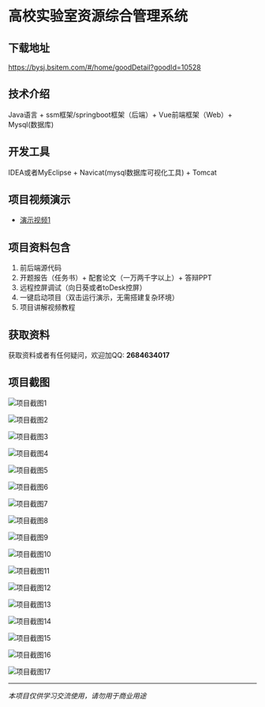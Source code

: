 # 高校实验室资源综合管理系统

## 下载地址
https://bysj.bsitem.com/#/home/goodDetail?goodId=10528

## 技术介绍
Java语言 + ssm框架/springboot框架（后端）+ Vue前端框架（Web）+ Mysql(数据库)

## 开发工具
IDEA或者MyEclipse + Navicat(mysql数据库可视化工具) + Tomcat

## 项目视频演示
- [演示视频1](https://graduation-images.oss-cn-beijing.aliyuncs.com/videos/828%E5%A5%97ssm%E5%BD%95%E5%83%8F/10528_ssm372%E9%AB%98%E6%A0%A1%E5%AE%9E%E9%AA%8C%E5%AE%A4%E8%B5%84%E6%BA%90%E7%BB%BC%E5%90%88%E7%AE%A1%E7%90%86%E7%B3%BB%E7%BB%9F%E5%BD%95%E5%83%8F.mp4)

## 项目资料包含
1. 前后端源代码
2. 开题报告（任务书）+ 配套论文（一万两千字以上）+ 答辩PPT
3. 远程控屏调试（向日葵或者toDesk控屏）
4. 一键启动项目（双击运行演示，无需搭建复杂环境）
5. 项目讲解视频教程

## 获取资料
获取资料或者有任何疑问，欢迎加QQ: **2684634017**

## 项目截图
![项目截图1](https://graduation-images.oss-cn-beijing.aliyuncs.com/图片/10528/毕设论坛项目主图.jpg)

![项目截图2](https://graduation-images.oss-cn-beijing.aliyuncs.com/图片/10528/1.png)

![项目截图3](https://graduation-images.oss-cn-beijing.aliyuncs.com/图片/10528/2.png)

![项目截图4](https://graduation-images.oss-cn-beijing.aliyuncs.com/图片/10528/3.png)

![项目截图5](https://graduation-images.oss-cn-beijing.aliyuncs.com/图片/10528/4.png)

![项目截图6](https://graduation-images.oss-cn-beijing.aliyuncs.com/图片/10528/5.png)

![项目截图7](https://graduation-images.oss-cn-beijing.aliyuncs.com/图片/10528/6.png)

![项目截图8](https://graduation-images.oss-cn-beijing.aliyuncs.com/图片/10528/7.png)

![项目截图9](https://graduation-images.oss-cn-beijing.aliyuncs.com/图片/10528/8.png)

![项目截图10](https://graduation-images.oss-cn-beijing.aliyuncs.com/图片/10528/9.png)

![项目截图11](https://graduation-images.oss-cn-beijing.aliyuncs.com/图片/10528/10.png)

![项目截图12](https://graduation-images.oss-cn-beijing.aliyuncs.com/图片/10528/11.png)

![项目截图13](https://graduation-images.oss-cn-beijing.aliyuncs.com/图片/10528/12.png)

![项目截图14](https://graduation-images.oss-cn-beijing.aliyuncs.com/图片/10528/13.png)

![项目截图15](https://graduation-images.oss-cn-beijing.aliyuncs.com/图片/10528/14.png)

![项目截图16](https://graduation-images.oss-cn-beijing.aliyuncs.com/图片/10528/15.png)

![项目截图17](https://graduation-images.oss-cn-beijing.aliyuncs.com/图片/10528/16.png)

---
*本项目仅供学习交流使用，请勿用于商业用途*
